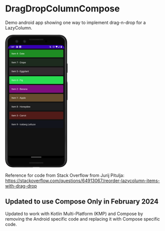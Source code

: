 # DragDropColumnCompose
Demo android app showing one way to implement drag-n-drop for a LazyColumn. 

[<img src="Screenshot_20240209_134747.png" width="200"/>](Screenshot_20240209_134747.png)

Reference for code from Stack Overflow from Jurij Pitulja:
https://stackoverflow.com/questions/64913067/reorder-lazycolumn-items-with-drag-drop

## Updated to use Compose Only in February 2024
Updated to work with Kotlin Multi-Platform (KMP) and Compose by removing the Android specific code 
and replacing it with Compose specific code.
